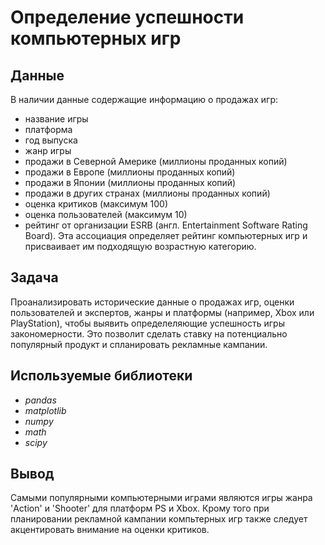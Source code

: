 # Определение успешности компьютерных игр


## Данные

В наличии данные содержащие информацию о продажах игр:
- название игры
- платформа
- год выпуска
- жанр игры
- продажи в Северной Америке (миллионы проданных копий)
- продажи в Европе (миллионы проданных копий)
- продажи в Японии (миллионы проданных копий)
- продажи в других странах (миллионы проданных копий)
- оценка критиков (максимум 100)
- оценка пользователей (максимум 10)
- рейтинг от организации ESRB (англ. Entertainment Software Rating Board). Эта ассоциация определяет рейтинг компьютерных игр и присваивает им подходящую возрастную категорию.

## Задача

Проанализировать исторические данные о продажах игр, оценки пользователей и экспертов, жанры и платформы (например, Xbox или PlayStation), чтобы выявить определеляющие успешность игры закономерности. Это позволит сделать ставку на потенциально популярный продукт и спланировать рекламные кампании.

## Используемые библиотеки
- *pandas*
- *matplotlib*
- *numpy*
- *math*
- *scipy*

## Вывод

Самыми популярными компьютерными играми являются игры жанра 'Action' и 'Shooter' для платформ PS и Xbox. Крому того при планировании рекламной кампании компьтерных игр также следует акцентировать внимание на оценки критиков.
